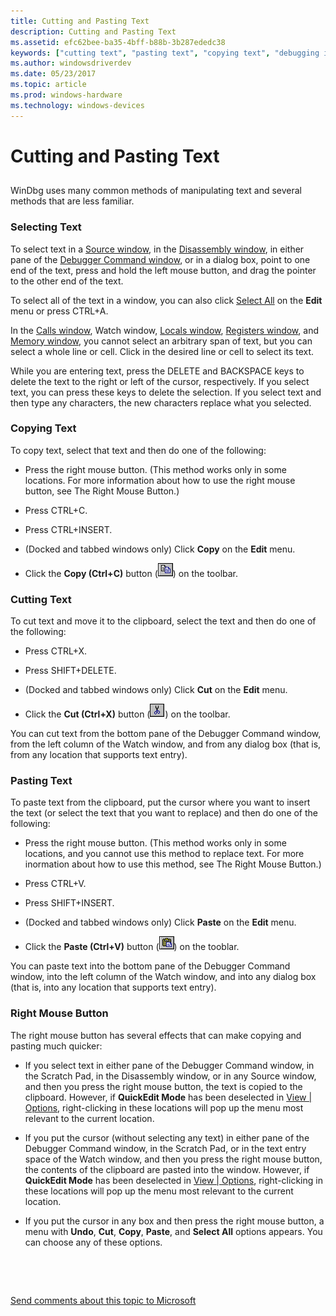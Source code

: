 ```yaml
---
title: Cutting and Pasting Text
description: Cutting and Pasting Text
ms.assetid: efc62bee-ba35-4bff-b88b-3b287ededc38
keywords: ["cutting text", "pasting text", "copying text", "debugging information windows, cutting and pasting text", "text", "text, editing"]
ms.author: windowsdriverdev
ms.date: 05/23/2017
ms.topic: article
ms.prod: windows-hardware
ms.technology: windows-devices
---
```


# Cutting and Pasting Text


## <span id="ddk_cutting_and_pasting_text_dbg"></span><span id="DDK_CUTTING_AND_PASTING_TEXT_DBG"></span>


WinDbg uses many common methods of manipulating text and several methods that are less familiar.

### <span id="selecting_text"></span><span id="SELECTING_TEXT"></span>Selecting Text

To select text in a [Source window](source-window.md), in the [Disassembly window](disassembly-window.md), in either pane of the [Debugger Command window](debugger-command-window.md), or in a dialog box, point to one end of the text, press and hold the left mouse button, and drag the pointer to the other end of the text.

To select all of the text in a window, you can also click [Select All](edit---select-all.md) on the **Edit** menu or press CTRL+A.

In the [Calls window](calls-window.md), Watch window, [Locals window](locals-window.md), [Registers window](registers-window.md), and [Memory window](memory-window.md), you cannot select an arbitrary span of text, but you can select a whole line or cell. Click in the desired line or cell to select its text.

While you are entering text, press the DELETE and BACKSPACE keys to delete the text to the right or left of the cursor, respectively. If you select text, you can press these keys to delete the selection. If you select text and then type any characters, the new characters replace what you selected.

### <span id="copying_text"></span><span id="COPYING_TEXT"></span>Copying Text

To copy text, select that text and then do one of the following:

-   Press the right mouse button. (This method works only in some locations. For more information about how to use the right mouse button, see The Right Mouse Button.)

-   Press CTRL+C.

-   Press CTRL+INSERT.

-   (Docked and tabbed windows only) Click **Copy** on the **Edit** menu.

-   Click the **Copy (Ctrl+C)** button (![screen shot of the copy button](images/tbcopy.png)) on the toolbar.

### <span id="cutting_text"></span><span id="CUTTING_TEXT"></span>Cutting Text

To cut text and move it to the clipboard, select the text and then do one of the following:

-   Press CTRL+X.

-   Press SHIFT+DELETE.

-   (Docked and tabbed windows only) Click **Cut** on the **Edit** menu.

-   Click the **Cut (Ctrl+X)** button (![screen shot of the cut button](images/tbcut.png)) on the toolbar.

You can cut text from the bottom pane of the Debugger Command window, from the left column of the Watch window, and from any dialog box (that is, from any location that supports text entry).

### <span id="pasting_text"></span><span id="PASTING_TEXT"></span>Pasting Text

To paste text from the clipboard, put the cursor where you want to insert the text (or select the text that you want to replace) and then do one of the following:

-   Press the right mouse button. (This method works only in some locations, and you cannot use this method to replace text. For more inormation about how to use this method, see The Right Mouse Button.)

-   Press CTRL+V.

-   Press SHIFT+INSERT.

-   (Docked and tabbed windows only) Click **Paste** on the **Edit** menu.

-   Click the **Paste (Ctrl+V)** button (![screen shot of the paste button](images/tbpaste.png)) on the tooblar.

You can paste text into the bottom pane of the Debugger Command window, into the left column of the Watch window, and into any dialog box (that is, into any location that supports text entry).

### <span id="right_mouse_button"></span><span id="RIGHT_MOUSE_BUTTON"></span>Right Mouse Button

The right mouse button has several effects that can make copying and pasting much quicker:

-   If you select text in either pane of the Debugger Command window, in the Scratch Pad, in the Disassembly window, or in any Source window, and then you press the right mouse button, the text is copied to the clipboard. However, if **QuickEdit Mode** has been deselected in [View | Options](view---options.md), right-clicking in these locations will pop up the menu most relevant to the current location.

-   If you put the cursor (without selecting any text) in either pane of the Debugger Command window, in the Scratch Pad, or in the text entry space of the Watch window, and then you press the right mouse button, the contents of the clipboard are pasted into the window. However, if **QuickEdit Mode** has been deselected in [View | Options](view---options.md), right-clicking in these locations will pop up the menu most relevant to the current location.

-   If you put the cursor in any box and then press the right mouse button, a menu with **Undo**, **Cut**, **Copy**, **Paste**, and **Select All** options appears. You can choose any of these options.

 

 

[Send comments about this topic to Microsoft](mailto:wsddocfb@microsoft.com?subject=Documentation%20feedback%20[debugger\debugger]:%20Cutting%20and%20Pasting%20Text%20%20RELEASE:%20%285/15/2017%29&body=%0A%0APRIVACY%20STATEMENT%0A%0AWe%20use%20your%20feedback%20to%20improve%20the%20documentation.%20We%20don't%20use%20your%20email%20address%20for%20any%20other%20purpose,%20and%20we'll%20remove%20your%20email%20address%20from%20our%20system%20after%20the%20issue%20that%20you're%20reporting%20is%20fixed.%20While%20we're%20working%20to%20fix%20this%20issue,%20we%20might%20send%20you%20an%20email%20message%20to%20ask%20for%20more%20info.%20Later,%20we%20might%20also%20send%20you%20an%20email%20message%20to%20let%20you%20know%20that%20we've%20addressed%20your%20feedback.%0A%0AFor%20more%20info%20about%20Microsoft's%20privacy%20policy,%20see%20http://privacy.microsoft.com/default.aspx. "Send comments about this topic to Microsoft")




